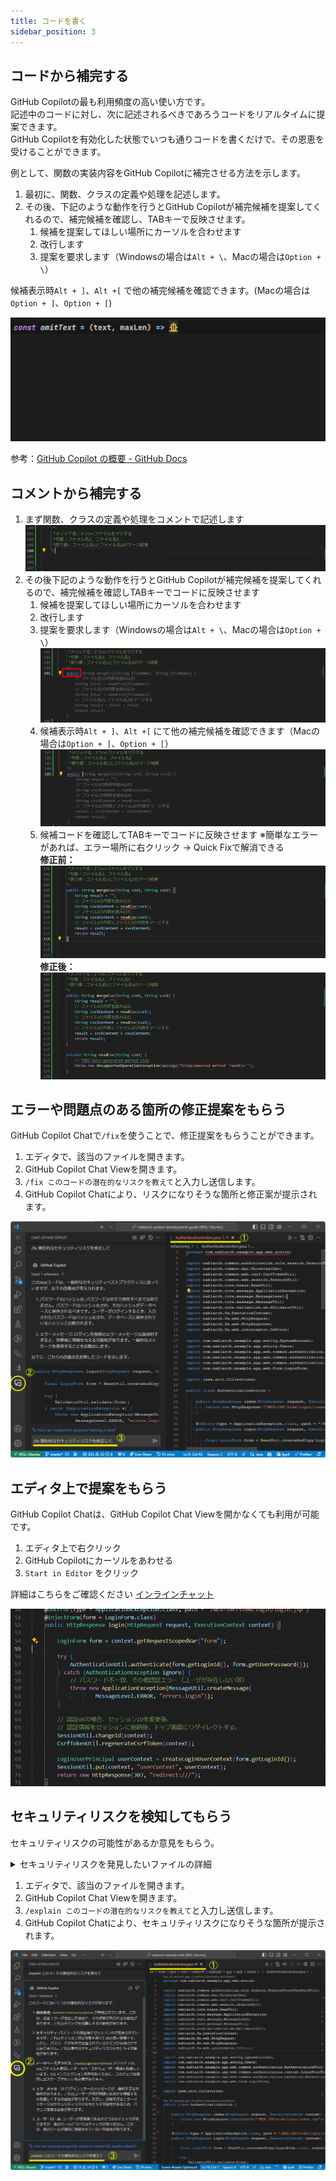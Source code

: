 ```yaml
---
title: コードを書く
sidebar_position: 3
---
```


## コードから補完する

GitHub Copilotの最も利用頻度の高い使い方です。<br/>
記述中のコードに対し、次に記述されるべきであろうコードをリアルタイムに提案できます。<br/>
GitHub Copilotを有効化した状態でいつも通りコードを書くだけで、その恩恵を受けることができます。<br/>

例として、関数の実装内容をGitHub Copilotに補完させる方法を示します。

1. 最初に、関数、クラスの定義や処理を記述します。
2. その後、下記のような動作を行うとGitHub Copilotが補完候補を提案してくれるので、補完候補を確認し、TABキーで反映させます。
    1. 候補を提案してほしい場所にカーソルを合わせます
    2. 改行します
    3. 提案を要求します（Windowsの場合は`Alt + \`、Macの場合は`Option + \`）

候補表示時`Alt + ]`、`Alt +[` で他の補完候補を確認できます。(Macの場合は`Option + ]`、`Option + [`)

![copilot .gif](images/copilot_.gif)<br/>

参考：[GitHub Copilot の概要 - GitHub Docs](https://docs.github.com/ja/copilot/using-github-copilot/getting-started-with-github-copilot#seeing-your-first-suggestion)

## コメントから補完する

1. まず関数、クラスの定義や処理をコメントで記述します
    ![code-completion_1.png](images/code-completion_1.png)
2. その後下記のような動作を行うとGitHub Copilotが補完候補を提案してくれるので、補完候補を確認しTABキーでコードに反映させます
    1. 候補を提案してほしい場所にカーソルを合わせます
    2. 改行します
    3. 提案を要求します（Windowsの場合は`Alt + \`、Macの場合は`Option + \`）
      ![code-completion_2.png](images/code-completion_2.png)
    4. 候補表示時`Alt + ]`、`Alt +[` にて他の補完候補を確認できます（Macの場合は`Option + ]`、`Option + [`）
      ![code-completion_3.png](images/code-completion_3.png)
    5. 候補コードを確認してTABキーでコードに反映させます
      ※簡単なエラーがあれば、エラー場所に右クリック → Quick Fixで解消できる<br/>
      **修正前：**<br/>
      ![code-completion_4.png](images/code-completion_4.png)<br/>
      **修正後：**<br/>
      ![code-completion_5.png](images/code-completion_5.png)

## エラーや問題点のある箇所の修正提案をもらう

GitHub Copilot Chatで`/fix`を使うことで、修正提案をもらうことができます。

1. エディタで、該当のファイルを開きます。
2. GitHub Copilot Chat Viewを開きます。
3. `/fix このコードの潜在的なリスクを教えて`と入力し送信します。
4. GitHub Copilot Chatにより、リスクになりそうな箇所と修正案が提示されます。

![security-detect.png](images/security-detect.png)

## エディタ上で提案をもらう

GitHub Copilot Chatは、GitHub Copilot Chat Viewを開かなくても利用が可能です。

1. エディタ上で右クリック
2. GitHub Copilotにカーソルをあわせる
3. `Start in Editor` をクリック

詳細はこちらをご確認ください [インラインチャット](../08_vscode-extention/01_github-copilot/03_inline-chat.md)

![inlineChat2.gif](images/inlineChat2.gif)

## セキュリティリスクを検知してもらう

セキュリティリスクの可能性があるか意見をもらう。
<details>
<summary>セキュリティリスクを発見したいファイルの詳細</summary>

Nablarchのサンプルコードに今回のチェック用に修正を加えたものです。

```java
package com.nablarch.example.app.web.action;

import nablarch.common.authorization.role.session.SessionStoreUserRoleUtil;
import nablarch.common.dao.UniversalDao;
import nablarch.common.web.csrf.CsrfTokenUtil;
import nablarch.common.web.session.SessionUtil;
import nablarch.core.beans.BeanUtil;
import nablarch.core.message.ApplicationException;
import nablarch.core.message.MessageLevel;
import nablarch.core.message.MessageUtil;
import nablarch.core.validation.ee.ValidatorUtil;
import nablarch.fw.ExecutionContext;
import nablarch.fw.web.HttpRequest;
import nablarch.fw.web.HttpResponse;
import nablarch.fw.web.interceptor.OnError;

import com.nablarch.example.app.entity.SystemAccount;
import com.nablarch.example.app.entity.Users;
import com.nablarch.example.app.web.common.authentication.AuthenticationUtil;
import com.nablarch.example.app.web.common.authentication.context.LoginUserPrincipal;
import com.nablarch.example.app.web.common.authentication.exception.AuthenticationException;
import com.nablarch.example.app.web.form.LoginForm;

import java.util.Collections;

public class AuthenticationAction {

    public HttpResponse index(HttpRequest request, ExecutionContext context) {
        return new HttpResponse("/WEB-INF/view/login/index.jsp");
    }

    @OnError(type = ApplicationException.class, path = "/WEB-INF/view/login/index.jsp",statusCode = 403)
    public HttpResponse login(HttpRequest request, ExecutionContext context) {

        final LoginForm form = BeanUtil.createAndCopy(LoginForm.class, request.getParamMap());

        try {
            ValidatorUtil.validate(form);
        } catch (ApplicationException e) {
            throw new ApplicationException(MessageUtil.createMessage(
                    MessageLevel.ERROR, "errors.login" + e.getMessage()));
        }

        try {
            AuthenticationUtil.authenticate(form.getLoginId(), form.getUserPassword());
        } catch (AuthenticationException ignore) {
            throw new ApplicationException(MessageUtil.createMessage(
                    MessageLevel.ERROR, "errors.login"));
        }

        SessionUtil.changeId(context);
        CsrfTokenUtil.regenerateCsrfToken(context);

        LoginUserPrincipal userContext = createLoginUserContext(form.getLoginId());

        if (userContext.isAdmin()) {
            SessionStoreUserRoleUtil.save(Collections.singleton(LoginUserPrincipal.ROLE_ADMIN), context);
        }

        SessionUtil.put(context, "userContext", userContext);
        SessionUtil.put(context,"user.id",String.valueOf(userContext.getUserId()));
        return new HttpResponse(303, "redirect:///action/project/index");
    }

    private LoginUserPrincipal createLoginUserContext(String loginId) {
        SystemAccount account = UniversalDao
                .findBySqlFile(SystemAccount.class,
                        "FIND_SYSTEM_ACCOUNT_BY_AK", new Object[]{loginId});
        Users users = UniversalDao.findById(Users.class, account.getUserId());

        LoginUserPrincipal userContext = new LoginUserPrincipal();
        userContext.setUserId(account.getUserId());
        userContext.setKanjiName(users.getKanjiName());
        userContext.setAdmin(account.isAdminFlag());
        userContext.setLastLoginDateTime(account.getLastLoginDateTime());

        return userContext;

    }

    public HttpResponse logout(HttpRequest request, ExecutionContext context) {
        SessionUtil.invalidate(context);

        return new HttpResponse(303, "redirect:///action/login");
    }

}
```

</details>

1. エディタで、該当のファイルを開きます。
2. GitHub Copilot Chat Viewを開きます。
3. `/explain このコードの潜在的なリスクを教えて`と入力し送信します。
4. GitHub Copilot Chatにより、セキュリティリスクになりそうな箇所が提示されます。

![security.png](images/security.png)
